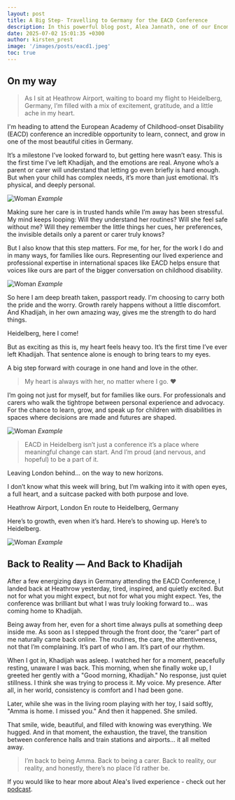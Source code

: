 ```yaml
---
layout: post
title: A Big Step- Travelling to Germany for the EACD Conference
description: In this powerful blog post, Alea Jannath, one of our Encompass parent partners shares her experience of travelling to Heidelberg, Germany for the 2025 European Academy for Childhood-onset Disability conference
date: 2025-07-02 15:01:35 +0300
author: kirsten_prest
image: '/images/posts/eacd1.jpeg'
toc: true
---
```


## On my way

> As I sit at Heathrow Airport, waiting to board my flight to Heidelberg, Germany, I’m filled with a mix of excitement, gratitude, and a little ache in my heart.

I'm heading to attend the European Academy of Childhood-onset Disability (EACD) conference an incredible opportunity to learn, connect, and grow in one of the most beautiful cities in Germany.

It’s a milestone I’ve looked forward to, but getting here wasn’t easy. This is the first time I’ve left Khadijah, and the emotions are real. Anyone who’s a parent or carer will understand that letting go even briefly is hard enough. But when your child has complex needs, it’s more than just emotional. It’s physical, and deeply personal.

![Woman]({{site.baseurl}}/images/posts/eacd2.jpeg)
*Example*

Making sure her care is in trusted hands while I’m away has been stressful. My mind keeps looping: Will they understand her routines? Will she feel safe without me? Will they remember the little things her cues, her preferences, the invisible details only a parent or carer truly knows?

But I also know that this step matters. For me, for her, for the work I do and in many ways, for families like ours. Representing our lived experience and professional expertise in international spaces like EACD helps ensure that voices like ours are part of the bigger conversation on childhood disability.

![Woman]({{site.baseurl}}/images/posts/eacd3.jpeg)
*Example*

So here I am deep breath taken, passport ready. I'm choosing to carry both the pride and the worry. Growth rarely happens without a little discomfort. And Khadijah, in her own amazing way, gives me the strength to do hard things.

Heidelberg, here I come!

But as exciting as this is, my heart feels heavy too. It’s the first time I’ve ever left Khadijah. That sentence alone is enough to bring tears to my eyes.

A big step forward with courage in one hand and love in the other.

> My heart is always with her, no matter where I go. ❤️

I’m going not just for myself, but for families like ours. For professionals and carers who walk the tightrope between personal experience and advocacy. For the chance to learn, grow, and speak up for children with disabilities in spaces where decisions are made and futures are shaped.

![Woman]({{site.baseurl}}/images/posts/eacd5.jpeg)
*Example*

> EACD in Heidelberg isn’t just a conference
it’s a place where meaningful change can start. And I’m proud (and nervous, and hopeful) to be a part of it.

Leaving London behind… on the way to new horizons.

I don’t know what this week will bring, but I’m walking into it with open eyes, a full heart, and a suitcase packed with both purpose and love.

Heathrow Airport, London
En route to Heidelberg, Germany

Here’s to growth, even when it’s hard.
Here’s to showing up.
Here’s to Heidelberg.

![Woman]({{site.baseurl}}/images/posts/eacd7.jpg)
*Example*

## Back to Reality — And Back to Khadijah

After a few energizing days in Germany attending the EACD Conference, I landed back at Heathrow yesterday, tired, inspired, and quietly excited. But not for what you might expect, but not for what you might expect. Yes, the conference was brilliant but what I was truly looking forward to… was coming home to Khadijah.

Being away from her, even for a short time always pulls at something deep inside me. As soon as I stepped through the front door, the “carer” part of me naturally came back online. The routines, the care, the attentiveness, not that I’m complaining. It’s part of who I am. It’s part of our rhythm.

When I got in, Khadijah was asleep. I watched her for a moment, peacefully resting, unaware I was back. This morning, when she finally woke up, I greeted her gently with a "Good morning, Khadijah." No response, just quiet stillness. I think she was trying to process it. My voice. My presence. After all, in her world, consistency is comfort and I had been gone.

Later, while she was in the living room playing with her toy, I said softly, "Amma is home. I missed you." And then it happened. She smiled.

That smile, wide, beautiful, and filled with knowing was everything. We hugged. And in that moment, the exhaustion, the travel, the transition between conference halls and train stations and airports… it all melted away.

> I’m back to being Amma. Back to being a carer. Back to reality, our reality, and honestly, there’s no place I’d rather be.

If you would like to hear more about Alea's lived experience - check out her [podcast](https://www.podbean.com/ea/pb-9cphm-18e70b4). 

